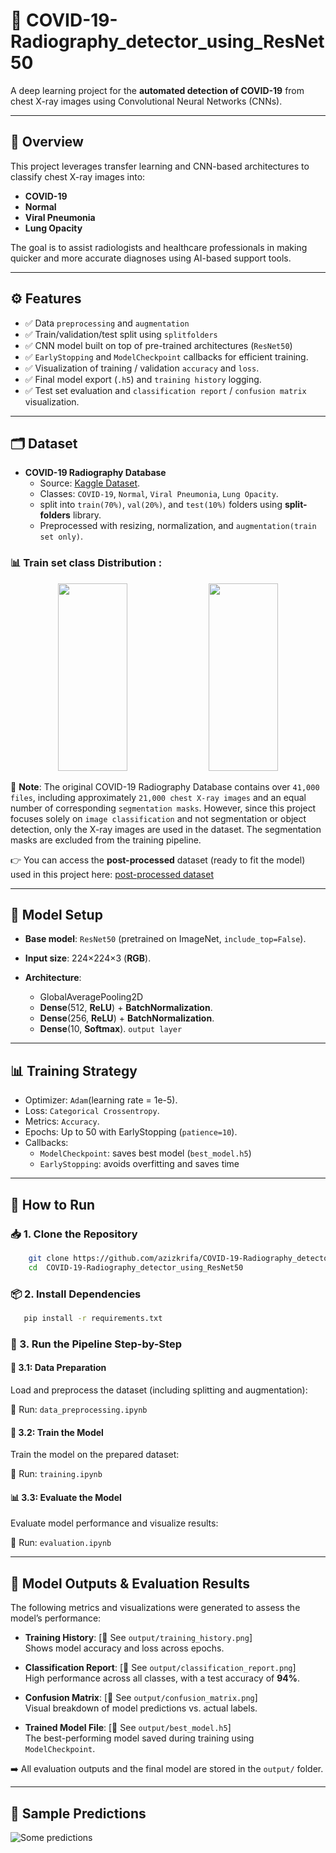 # 🦠 COVID-19-Radiography_detector_using_ResNet50

A deep learning project for the **automated detection of COVID-19** from chest X-ray images using Convolutional Neural Networks (CNNs).

---

## 🧠 Overview

This project leverages transfer learning and CNN-based architectures to classify chest X-ray images into:

- **COVID-19**
- **Normal**
- **Viral Pneumonia**
- **Lung Opacity**

The goal is to assist radiologists and healthcare professionals in making quicker and more accurate diagnoses using AI-based support tools.

---

## ⚙️ Features

- ✅ Data `preprocessing` and `augmentation`
- ✅ Train/validation/test split using `splitfolders`
- ✅ CNN model built on top of pre-trained architectures (`ResNet50`)
- ✅ `EarlyStopping` and `ModelCheckpoint` callbacks for efficient training.
- ✅ Visualization of training / validation `accuracy` and `loss`.
- ✅ Final model export (`.h5`) and `training history` logging.
- ✅ Test set evaluation and `classification report` / `confusion matrix` visualization.

---

## 🗂 Dataset

- **COVID-19 Radiography Database**
  - Source: [Kaggle Dataset](https://www.kaggle.com/datasets/tawsifurrahman/covid19-radiography-database).
  - Classes: `COVID-19`, `Normal`, `Viral Pneumonia`, `Lung Opacity`.
  - split into `train(70%)`, `val(20%)`, and `test(10%)` folders using **split-folders** library.
  - Preprocessed with resizing, normalization, and `augmentation(train set only)`.
 
### 📊 Train set class Distribution :

<p align="center">
  <img src="https://github.com/user-attachments/assets/5b098fe2-0684-4f94-9827-639f151b5f57" width="47%" height="300px" />
  <img src="https://github.com/user-attachments/assets/52d0ebca-9886-4c65-afec-2dd9bc56a022" width="47%" height="300px" />
</p>




📝 **Note**:
The original COVID-19 Radiography Database contains over `41,000 files`, including approximately `21,000 chest X-ray images` and an equal number of corresponding `segmentation masks`. However, since this project focuses solely on `image classification` and not segmentation or object detection, only the X-ray images are used in the dataset. The segmentation masks are excluded from the training pipeline.

👉 You can access the **post-processed** dataset (ready to fit the model) used in this project here: [post-processed dataset](https://drive.google.com/drive/folders/1PAAzK57hLqxDldSSguqaG2s80R4yoHUr?usp=sharing)

---

## 🧪 Model Setup

- **Base model**: `ResNet50` (pretrained on ImageNet, `include_top=False`).
  
- **Input size**: 224×224×3 (**RGB**).
  
- **Architecture**:
  
  - GlobalAveragePooling2D
  - **Dense**(512, **ReLU**) + **BatchNormalization**.
  - **Dense**(256, **ReLU**) + **BatchNormalization**.
  - **Dense**(10, **Softmax**). `output layer`
    
---

## 📊 Training Strategy

- Optimizer: `Adam`(learning rate = 1e-5).
- Loss: `Categorical Crossentropy`.
- Metrics: `Accuracy`.
- Epochs: Up to 50 with EarlyStopping (`patience=10`).
- Callbacks:
  - `ModelCheckpoint`: saves best model (`best_model.h5`)
  - `EarlyStopping`: avoids overfitting and saves time

---

## 🚀 How to Run

### 📥 1. Clone the Repository
``` bash 
    git clone https://github.com/azizkrifa/COVID-19-Radiography_detector_using_ResNet50.git
    cd  COVID-19-Radiography_detector_using_ResNet50
```

### 📦 2. Install Dependencies

``` bash 
   pip install -r requirements.txt
``` 
### 🧪 3. Run the Pipeline Step-by-Step

   ####  🧹 3.1: Data Preparation

  Load and preprocess the dataset (including splitting and augmentation):

  📄 Run: `data_preprocessing.ipynb`

  ####  🧠 3.2: Train the Model

  Train the model on the prepared dataset: 
  
  📄 Run: `training.ipynb`
    
  #### 📊 3.3: Evaluate the Model

  Evaluate model performance and visualize results: 
  
  📄 Run: `evaluation.ipynb`
     
---

## 📁 Model Outputs & Evaluation Results

The following metrics and visualizations were generated to assess the model’s performance:

- **Training History**: [📁 See `output/training_history.png`]  
  Shows model accuracy and loss across epochs.

- **Classification Report**: [📁 See `output/classification_report.png`]  
  High performance across all classes, with a test accuracy of **94%**.

- **Confusion Matrix**: [📁 See `output/confusion_matrix.png`]  
  Visual breakdown of model predictions vs. actual labels.

- **Trained Model File**: [📁 See `output/best_model.h5`]  
  The best-performing model saved during training using `ModelCheckpoint`.

➡️  All evaluation outputs and the final model are stored in the `output/` folder.

---

## 🔬 Sample Predictions 
![Some predictions ](https://github.com/user-attachments/assets/adfbf6e4-c1d0-4e93-8482-0fd2d50f14c9)






